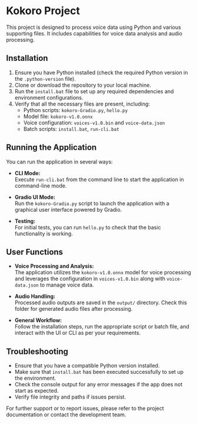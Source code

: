 # Kokoro Project

This project is designed to process voice data using Python and various supporting files. It includes capabilities for voice data analysis and audio processing.

## Installation

1. Ensure you have Python installed (check the required Python version in the `.python-version` file).
2. Clone or download the repository to your local machine.
3. Run the `install.bat` file to set up any required dependencies and environment configurations.
4. Verify that all the necessary files are present, including:
   - Python scripts: `kokoro-Gradio.py`, `hello.py`
   - Model file: `kokoro-v1.0.onnx`
   - Voice configuration: `voices-v1.0.bin` and `voice-data.json`
   - Batch scripts: `install.bat`, `run-cli.bat`

## Running the Application

You can run the application in several ways:

- **CLI Mode:**  
  Execute `run-cli.bat` from the command line to start the application in command-line mode.

- **Gradio UI Mode:**  
  Run the `kokoro-Gradio.py` script to launch the application with a graphical user interface powered by Gradio.

- **Testing:**  
  For initial tests, you can run `hello.py` to check that the basic functionality is working.

## User Functions

- **Voice Processing and Analysis:**  
  The application utilizes the `kokoro-v1.0.onnx` model for voice processing and leverages the configuration in `voices-v1.0.bin` along with `voice-data.json` to manage voice data.

- **Audio Handling:**  
  Processed audio outputs are saved in the `output/` directory. Check this folder for generated audio files after processing.

- **General Workflow:**  
  Follow the installation steps, run the appropriate script or batch file, and interact with the UI or CLI as per your requirements.

## Troubleshooting

- Ensure that you have a compatible Python version installed.
- Make sure that `install.bat` has been executed successfully to set up the environment.
- Check the console output for any error messages if the app does not start as expected.
- Verify file integrity and paths if issues persist.

For further support or to report issues, please refer to the project documentation or contact the development team.
